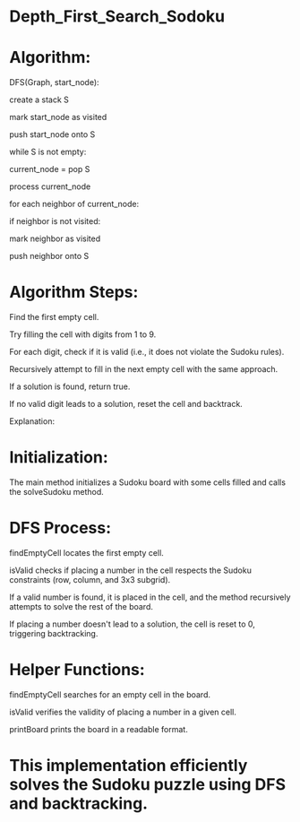 # Depth_First_Search_Sodoku

# Algorithm: 
DFS(Graph, start_node):

create a stack S

mark start_node as visited

push start_node onto S


while S is not empty:

current_node = pop S

process current_node


for each neighbor of current_node:

if neighbor is not visited:

mark neighbor as visited

push neighbor onto S

# Algorithm Steps:

Find the first empty cell.

Try filling the cell with digits from 1 to 9.

For each digit, check if it is valid (i.e., it does not violate the Sudoku rules).

Recursively attempt to fill in the next empty cell with the same approach.

If a solution is found, return true.

If no valid digit leads to a solution, reset the cell and backtrack.


Explanation:

# Initialization:

The main method initializes a Sudoku board with some cells filled and calls the solveSudoku method.

# DFS Process:

findEmptyCell locates the first empty cell.

isValid checks if placing a number in the cell respects the Sudoku constraints (row, column, and 3x3 subgrid).

If a valid number is found, it is placed in the cell, and the method recursively attempts to solve the rest of the board.

If placing a number doesn't lead to a solution, the cell is reset to 0, triggering backtracking.

# Helper Functions:

findEmptyCell searches for an empty cell in the board.

isValid verifies the validity of placing a number in a given cell.

printBoard prints the board in a readable format.


# This implementation efficiently solves the Sudoku puzzle using DFS and backtracking.
